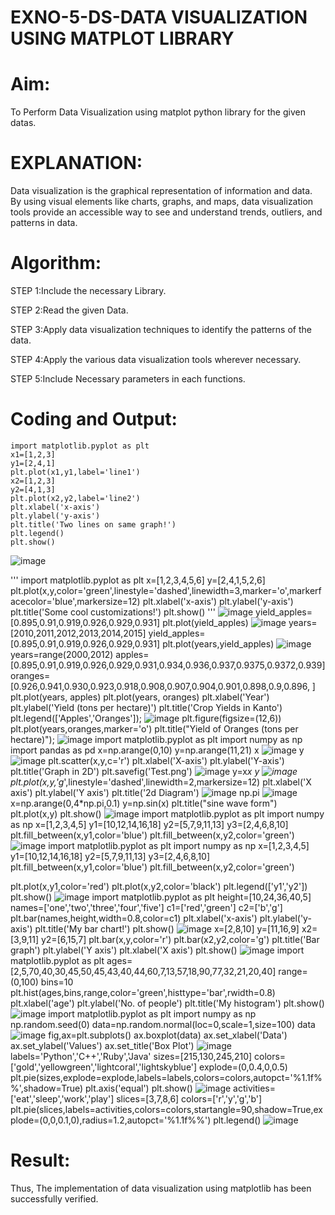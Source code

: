 # EXNO-5-DS-DATA VISUALIZATION USING MATPLOT LIBRARY

# Aim:
  To Perform Data Visualization using matplot python library for the given datas.

# EXPLANATION:
Data visualization is the graphical representation of information and data. By using visual elements like charts, graphs, and maps, data visualization tools provide an accessible way to see and understand trends, outliers, and patterns in data.

# Algorithm:
STEP 1:Include the necessary Library.

STEP 2:Read the given Data.

STEP 3:Apply data visualization techniques to identify the patterns of the data.

STEP 4:Apply the various data visualization tools wherever necessary.

STEP 5:Include Necessary parameters in each functions.

# Coding and Output:
```
import matplotlib.pyplot as plt
x1=[1,2,3]
y1=[2,4,1]
plt.plot(x1,y1,label='line1')
x2=[1,2,3]
y2=[4,1,3]
plt.plot(x2,y2,label='line2')
plt.xlabel('x-axis')
plt.ylabel('y-axis')
plt.title('Two lines on same graph!')
plt.legend()
plt.show()
```
![image](https://github.com/user-attachments/assets/1bff390d-1e13-4130-a4c0-bf206ab6777c)

'''
import matplotlib.pyplot as plt
x=[1,2,3,4,5,6]
y=[2,4,1,5,2,6]
plt.plot(x,y,color='green',linestyle='dashed',linewidth=3,marker='o',markerfacecolor='blue',markersize=12)
plt.xlabel('x-axis')
plt.ylabel('y-axis')
plt.title('Some cool customizations!')
plt.show()
'''
![image](https://github.com/user-attachments/assets/0ac59afc-8a37-46ac-8e53-769ebacfea9a)
yield_apples=[0.895,0.91,0.919,0.926,0.929,0.931]
plt.plot(yield_apples)
![image](https://github.com/user-attachments/assets/5d843b6f-909c-4ebd-ad4f-6c5c0c56b752)
years=[2010,2011,2012,2013,2014,2015]
yield_apples=[0.895,0.91,0.919,0.926,0.929,0.931]
plt.plot(years,yield_apples)
![image](https://github.com/user-attachments/assets/c0f93092-6c54-4c12-bba4-d930513797a0)
years=range(2000,2012)
apples=[0.895,0.91,0.919,0.926,0.929,0.931,0.934,0.936,0.937,0.9375,0.9372,0.939]
oranges=[0.926,0.941,0.930,0.923,0.918,0.908,0.907,0.904,0.901,0.898,0.9,0.896, ]
plt.plot(years, apples)
plt.plot(years, oranges)
plt.xlabel('Year')
plt.ylabel('Yield (tons per hectare)')
plt.title('Crop Yields in Kanto')
plt.legend(['Apples','Oranges']);
![image](https://github.com/user-attachments/assets/731a3080-3b93-4e49-a11d-03771ff96acf)
plt.figure(figsize=(12,6))
plt.plot(years,oranges,marker='o')
plt.title("Yield of Oranges (tons per hectare)");
![image](https://github.com/user-attachments/assets/20fd9119-b82a-4b6a-8d78-b3e1c9b2672b)
import matplotlib.pyplot as plt
import numpy as np
import pandas as pd
x=np.arange(0,10)
y=np.arange(11,21)
x
![image](https://github.com/user-attachments/assets/231bc848-964e-4e4b-9325-64c8f87b4456)
y
![image](https://github.com/user-attachments/assets/84be516a-9adb-4b8a-afa9-66284ccbfc6f)
plt.scatter(x,y,c='r')
plt.xlabel('X-axis')
plt.ylabel('Y-axis')
plt.title('Graph in 2D')
plt.savefig('Test.png')
![image](https://github.com/user-attachments/assets/6c704c92-72ec-4604-936c-9f7f4f3a67cb)
y=x*x
y
![image](https://github.com/user-attachments/assets/bb38a363-08f3-46c2-8700-a303f343a086)
plt.plot(x,y,'g*',linestyle='dashed',linewidth=2,markersize=12)
plt.xlabel('X axis')
plt.ylabel('Y axis')
plt.title('2d Diagram')
![image](https://github.com/user-attachments/assets/76dede53-fb9e-454b-93fc-43833770db13)
np.pi
![image](https://github.com/user-attachments/assets/9d656eaf-367e-47ec-ae0d-e5369b79738f)
x=np.arange(0,4*np.pi,0.1)
y=np.sin(x)
plt.title("sine wave form")
plt.plot(x,y)
plt.show()
![image](https://github.com/user-attachments/assets/9dc687ea-39fd-4a9a-8375-a3473bcb486f)
import matplotlib.pyplot as plt
import numpy as np
x=[1,2,3,4,5]
y1=[10,12,14,16,18]
y2=[5,7,9,11,13]
y3=[2,4,6,8,10]
plt.fill_between(x,y1,color='blue')
plt.fill_between(x,y2,color='green')
![image](https://github.com/user-attachments/assets/b3c73545-f193-4ed0-ad2e-bb1ab5100b29)
import matplotlib.pyplot as plt
import numpy as np
x=[1,2,3,4,5]
y1=[10,12,14,16,18]
y2=[5,7,9,11,13]
y3=[2,4,6,8,10]
plt.fill_between(x,y1,color='blue')
plt.fill_between(x,y2,color='green')

plt.plot(x,y1,color='red')
plt.plot(x,y2,color='black')
plt.legend(['y1','y2'])
plt.show()
![image](https://github.com/user-attachments/assets/1832ab8c-6055-4e88-bca6-60b055986d9e)
import matplotlib.pyplot as plt
height=[10,24,36,40,5]
names=['one','two','three','four','five']
c1=['red','green']
c2=['b','g']
plt.bar(names,height,width=0.8,color=c1)
plt.xlabel('x-axis')
plt.ylabel('y-axis')
plt.title('My bar chart!')
plt.show()
![image](https://github.com/user-attachments/assets/30efb37a-e407-4761-8e9b-720aabc73255)
x=[2,8,10]
y=[11,16,9]
x2=[3,9,11]
y2=[6,15,7]
plt.bar(x,y,color='r')
plt.bar(x2,y2,color='g')
plt.title('Bar graph')
plt.ylabel('Y axis')
plt.xlabel('X axis')
plt.show()
![image](https://github.com/user-attachments/assets/262b664c-b471-4cbc-93da-aa9d7c5f9117)
import matplotlib.pyplot as plt
ages=[2,5,70,40,30,45,50,45,43,40,44,60,7,13,57,18,90,77,32,21,20,40]
range=(0,100)
bins=10
plt.hist(ages,bins,range,color='green',histtype='bar',rwidth=0.8)
plt.xlabel('age')
plt.ylabel('No. of people')
plt.title('My histogram')
plt.show()
![image](https://github.com/user-attachments/assets/4493aafc-9f5f-4010-b0d2-889c75f235c0)
import matplotlib.pyplot as plt
import numpy as np
np.random.seed(0)
data=np.random.normal(loc=0,scale=1,size=100)
data
![image](https://github.com/user-attachments/assets/8a0e812a-2ddf-47e1-ad54-c25f4ac4a541)
fig,ax=plt.subplots()
ax.boxplot(data)
ax.set_xlabel('Data')
ax.set_ylabel('Values')
ax.set_title('Box Plot')
![image](https://github.com/user-attachments/assets/1f0790e3-5785-4c19-a010-d9c11e7ce1a4)
labels='Python','C++','Ruby','Java'
sizes=[215,130,245,210]
colors=['gold','yellowgreen','lightcoral','lightskyblue']
explode=(0,0.4,0,0.5)
plt.pie(sizes,explode=explode,labels=labels,colors=colors,autopct='%1.1f%%',shadow=True)
plt.axis('equal')
plt.show()
![image](https://github.com/user-attachments/assets/dd4acc87-b46d-4373-972b-8e844aebced3)
activities=['eat','sleep','work','play']
slices=[3,7,8,6]
colors=['r','y','g','b']
plt.pie(slices,labels=activities,colors=colors,startangle=90,shadow=True,explode=(0,0,0.1,0),radius=1.2,autopct='%1.1f%%')
plt.legend()
![image](https://github.com/user-attachments/assets/1ed9a474-f629-4313-a8de-902f526df944)




 

# Result:
 Thus, The implementation of data visualization using matplotlib has been successfully verified.


